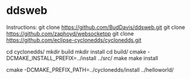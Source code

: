 # ddsweb

Instructions:
   git clone https://github.com/BudDavis/ddsweb.git
   git clone https://github.com/zaphoyd/websocketpp
   git clone https://github.com/eclipse-cyclonedds/cyclonedds.git

  cd cyclonedds/
  mkdir build
  mkdir install
  cd build/
  cmake -DCMAKE_INSTALL_PREFIX=../install ../src/
  make
  make install




cmake -DCMAKE_PREFIX_PATH=../cyclonedds/install ../helloworld/

